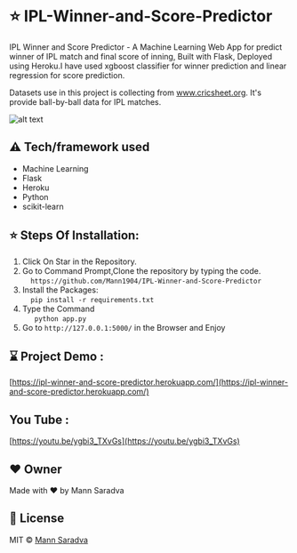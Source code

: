 # ⭐ IPL-Winner-and-Score-Predictor
IPL Winner and Score Predictor - A Machine Learning Web App for predict winner of IPL match and final score of inning, Built with Flask, Deployed using Heroku.I have used xgboost classifier for winner prediction and linear regression for score prediction.

Datasets use in this project is collecting from www.cricsheet.org. It's provide ball-by-ball data for IPL matches.

![alt text](https://github.com/Mann1904/IPL-Winner-and-Score-Predictor/blob/main/static/1.jpg)

## ⚠️ Tech/framework used
  - Machine Learning
  - Flask
  - Heroku
  - Python
  - scikit-learn
  
## ⭐ Steps Of Installation:
1. Click On Star in the Repository.  
2. Go to Command Prompt,Clone the repository by typing the code.  
   `  https://github.com/Mann1904/IPL-Winner-and-Score-Predictor`  
3. Install the Packages:  
   `  pip install -r requirements.txt`  
4. Type the Command   
   `   python app.py`  
5. Go to `http://127.0.0.1:5000/` in the Browser and Enjoy  

## ⌛ Project Demo : 
[https://ipl-winner-and-score-predictor.herokuapp.com/](https://ipl-winner-and-score-predictor.herokuapp.com/)

## You Tube :
[https://youtu.be/ygbi3_TXvGs](https://youtu.be/ygbi3_TXvGs)

## ❤️ Owner
Made with ❤️  by Mann Saradva

## 👀 License
MIT © [Mann Saradva](https://github.com/Mann1904/IPL-Winner-and-Score-Predictor/blob/master/LICENSE)

